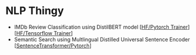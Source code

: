 # NLP Thingy

- IMDb Review Classification using DistilBERT model [[HF/Pytorch Trainer](notebooks/IMDb_Review_Classification_using_DistilBert_Pytorch.ipynb)]  [[HF/Tensorflow Trainer](notebooks/IMDb_Review_Classification_using_DistilBert_HF_Tensorflow_Trainer.ipynb)]  
- Semantic Search using Multlingual Distilled Universal Sentence Encoder [[SentenceTransformer/Pytorch](notebooks/Semantic_Search_using_Multlingual_Distilled_Universal_Sentence_Encoder.ipynb)]
